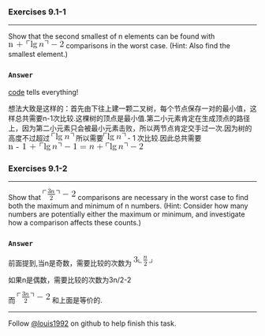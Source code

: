 ### Exercises 9.1-1
***
Show that the second smallest of n elements can be found with ![image](./repo/s1/gif-1.gif)
comparisons in the worst case. (Hint: Also find the smallest element.)

### `Answer`
[code](./exercise_code/second-smallest.cpp) tells everything!

想法大致是这样的：首先由下往上建一颗二叉树，每个节点保存一对的最小值，这样总共需要n-1次比较.这棵树的顶点是最小值.第二小元素肯定在生成顶点的路径上，因为第二小元素只会被最小元素击败，所以两节点肯定交手过一次.因为树的高度不过超过
![image](./repo/s1/gif-2.gif)  所以需要![image](./repo/s1/gif-2.gif) - 1 次比较.因此总共需要![image](./repo/s1/gif.gif)


### Exercises 9.1-2
***
Show that ![image](./repo/s1/gif-3.gif)  comparisons are necessary in the worst case to find both the maximum and minimum of n numbers. (Hint: Consider how many numbers are potentially either the maximum or minimum, and investigate how a comparison affects these counts.)

### `Answer`

前面提到,当n是奇数，需要比较的次数为
![image](./repo/s1/gif-4.gif)

如果n是偶数，需要比较的次数为3n/2-2

而
![image](./repo/s1/gif-3.gif)  和上面是等价的.



***
Follow [@louis1992](https://github.com/gzc) on github to help finish this task.

